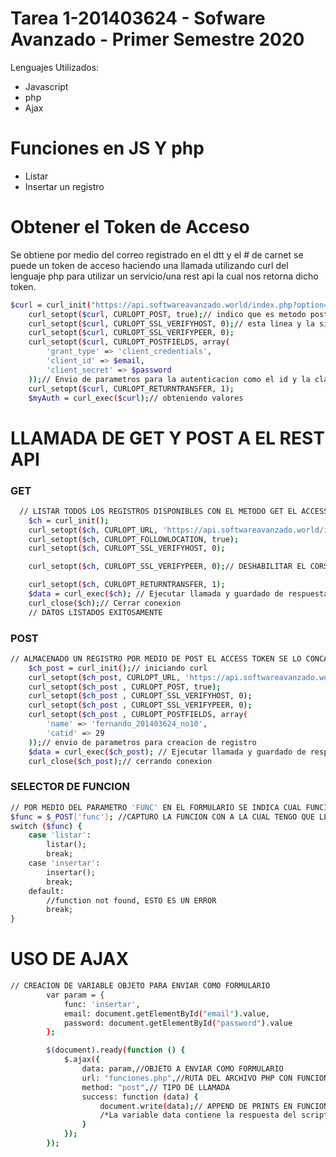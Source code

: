 # Tarea 1-201403624 - Sofware Avanzado - Primer Semestre 2020 

Lenguajes Utilizados:
  - Javascript
  - php
  - Ajax

# Funciones en JS Y php

  - Listar
  - Insertar un registro 

# Obtener el Token de Acceso

Se obtiene por medio del correo registrado en el dtt y el # de carnet se puede un token de acceso haciendo una llamada utilizando curl del lenguaje php para utilizar un servicio/una rest api la cual nos retorna dicho token.
```sh
$curl = curl_init("https://api.softwareavanzado.world/index.php?option=token&api=oauth2");// URL DONDE SE ENCUENTRA EL SERVICIO
    curl_setopt($curl, CURLOPT_POST, true);// indico que es metodo post
    curl_setopt($curl, CURLOPT_SSL_VERIFYHOST, 0);// esta linea y la siguien apago cors
    curl_setopt($curl, CURLOPT_SSL_VERIFYPEER, 0);
    curl_setopt($curl, CURLOPT_POSTFIELDS, array(
        'grant_type' => 'client_credentials',
        'client_id' => $email, 
        'client_secret' => $password
    ));// Envio de parametros para la autenticacion como el id y la clave
    curl_setopt($curl, CURLOPT_RETURNTRANSFER, 1);
    $myAuth = curl_exec($curl);// obteniendo valores 
```
# LLAMADA DE GET Y POST A EL REST API 
### GET
```sh
  // LISTAR TODOS LOS REGISTROS DISPONIBLES CON EL METODO GET EL ACCESS TOKEN SE LO CONCATENO AL FINAL
    $ch = curl_init(); 
    curl_setopt($ch, CURLOPT_URL, 'https://api.softwareavanzado.world/index.php?webserviceClient=administrator&webserviceVersion=1.0.0&option=contact&api=hal&list[limit]=0&access_token='.$accessToken->access_token);// URL DONDE SE ENCUENTRA EL SERVICIO
    curl_setopt($ch, CURLOPT_FOLLOWLOCATION, true);
    curl_setopt($ch, CURLOPT_SSL_VERIFYHOST, 0);

    curl_setopt($ch, CURLOPT_SSL_VERIFYPEER, 0);// DESHABILITAR EL CORS

    curl_setopt($ch, CURLOPT_RETURNTRANSFER, 1); 
    $data = curl_exec($ch); // Ejecutar llamada y guardado de respuesta en variable 
    curl_close($ch);// Cerrar conexion
    // DATOS LISTADOS EXITOSAMENTE 
```

### POST

```sh
// ALMACENADO UN REGISTRO POR MEDIO DE POST EL ACCESS TOKEN SE LO CONCATENO AL FINAL
    $ch_post = curl_init();// iniciando curl
    curl_setopt($ch_post, CURLOPT_URL, 'https://api.softwareavanzado.world/index.php?webserviceClient=administrator&webserviceVersion=1.0.0&option=contact&api=hal&access_token='.$accessToken->access_token); // URL DONDE SE ENCUENTRA EL SERVICIO
    curl_setopt($ch_post , CURLOPT_POST, true);
    curl_setopt($ch_post , CURLOPT_SSL_VERIFYHOST, 0);
    curl_setopt($ch_post , CURLOPT_SSL_VERIFYPEER, 0);
    curl_setopt($ch_post , CURLOPT_POSTFIELDS, array(
        'name' => 'fernando_201403624_no10',
        'catid' => 29
    ));// envio de parametros para creacion de registro
    $data = curl_exec($ch_post); // Ejecutar llamada y guardado de respuesta en variable 
    curl_close($ch_post);// cerrando conexion
```

### SELECTOR DE FUNCION

```sh
// POR MEDIO DEL PARAMETRO 'FUNC' EN EL FORMULARIO SE INDICA CUAL FUNCION EJECUTAR 
$func = $_POST['func']; //CAPTURO LA FUNCION CON A LA CUAL TENGO QUE LLAMAR
switch ($func) {
    case 'listar':
        listar();
        break;
    case 'insertar':
        insertar();
        break;    
    default:
        //function not found, ESTO ES UN ERROR
        break;
}
```
# USO DE AJAX
```sh
// CREACION DE VARIABLE OBJETO PARA ENVIAR COMO FORMULARIO
		var param = {
			func: 'insertar',
			email: document.getElementById("email").value,
			password: document.getElementById("password").value
		};

		$(document).ready(function () {
			$.ajax({
				data: param,//OBJETO A ENVIAR COMO FORMULARIO
				url: "funciones.php",//RUTA DEL ARCHIVO PHP CON FUNCIONES
				method: "post",// TIPO DE LLAMADA
				success: function (data) {
					document.write(data);// APPEND DE PRINTS EN FUNCION PHP
					/*La variable data contiene la respuesta del script PHP*/
				}
			});
		});
```

